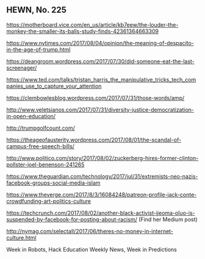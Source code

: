 ## HEWN, No. 225

https://motherboard.vice.com/en_us/article/kb7eew/the-louder-the-monkey-the-smaller-its-balls-study-finds-42361364663309

https://www.nytimes.com/2017/08/04/opinion/the-meaning-of-despacito-in-the-age-of-trump.html

https://deangroom.wordpress.com/2017/07/30/did-someone-eat-the-last-screenager/

https://www.ted.com/talks/tristan_harris_the_manipulative_tricks_tech_companies_use_to_capture_your_attention

https://clembowlesblog.wordpress.com/2017/07/31/those-words/amp/

http://www.veletsianos.com/2017/07/31/diversity-justice-democratization-in-open-education/

http://trumpgolfcount.com/

https://theageofausterity.wordpress.com/2017/08/01/the-scandal-of-campus-free-speech-bills/

http://www.politico.com/story/2017/08/02/zuckerberg-hires-former-clinton-pollster-joel-benenson-241265

https://www.theguardian.com/technology/2017/jul/31/extremists-neo-nazis-facebook-groups-social-media-islam

https://www.theverge.com/2017/8/3/16084248/patreon-profile-jack-conte-crowdfunding-art-politics-culture

https://techcrunch.com/2017/08/02/another-black-activist-ijeoma-oluo-is-suspended-by-facebook-for-posting-about-racism/ (Find her Medium post)

http://nymag.com/selectall/2017/06/theres-no-money-in-internet-culture.html

Week in Robots, Hack Education Weekly News, Week in Predictions
